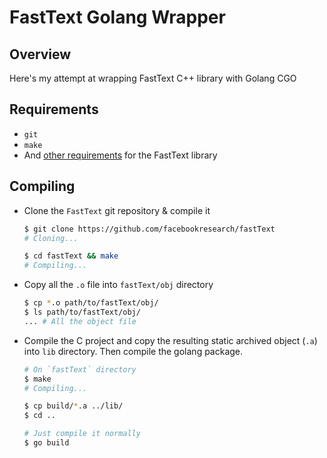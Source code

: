 # FastText Golang Wrapper

## Overview

Here's my attempt at wrapping FastText C++ library with Golang CGO

## Requirements

- `git`
- `make`
- And [other requirements](https://github.com/facebookresearch/fastText/#requirements) for the FastText library

## Compiling

- Clone the `FastText` git repository & compile it

    ```Bash
    $ git clone https://github.com/facebookresearch/fastText
    # Cloning...

    $ cd fastText && make
    # Compiling...
    ```

- Copy all the `.o` file into `fastText/obj` directory

    ```Bash
    $ cp *.o path/to/fastText/obj/
    $ ls path/to/fastText/obj/
    ... # All the object file
    ```

- Compile the C project and copy the resulting static archived object (`.a`) into `lib` directory. Then compile the golang package.

    ```Bash
    # On `fastText` directory
    $ make
    # Compiling...

    $ cp build/*.a ../lib/
    $ cd ..

    # Just compile it normally
    $ go build
    ```